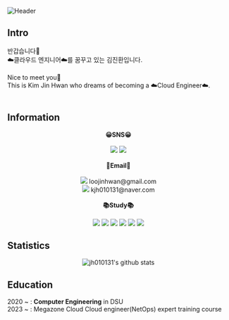 ![Header](https://capsule-render.vercel.app/api?type=Waving&color=gradient&fontColor=ffffff&text=Hin_Jwan's%20GitHub🐋%20&height=200&fontSize=50)
## Intro
반갑습니다🙌<br>
☁️클라우드 엔지니어☁️를 꿈꾸고 있는 김진환입니다.<br>
<br>
Nice to meet you🙌<br>
This is Kim Jin Hwan who dreams of becoming a ☁️Cloud Engineer☁️.<br>
<br>

## Information
<p align="center">
  <Strong>😀SNS😀</Strong><br><br>
    <a href="https://www.instagram.com/hin_jwan" target="_blank"><img src="https://img.shields.io/badge/hin_jwan-E4405F?style=flat-square&logo=Instagram&logoColor=white&link=https://www.instagram.com/hin_jwan"/></a>
    <a href="https://hits.seeyoufarm.com"><img src="https://hits.seeyoufarm.com/api/count/incr/badge.svg?url=https%3A%2F%2Fgithub.com%2Fjh010131&count_bg=%233D46C8&title_bg=%23131841&icon=github.svg&icon_color=%23FFFFFF&title=Hits&edge_flat=false"/></a>
    <br><br>
  <Strong>📧Email📧</Strong><br><br>
    <img src="https://img.shields.io/badge/Gmail-EA4335?style=flat-square&logo=gmail&logoColor=white"/>
    loojinhwan@gmail.com<br>
    <img src="https://img.shields.io/badge/Naver-03C75A?style=flat-square&logo=naver&logoColor=white"/>
    kjh010131@naver.com<br>
    <br>
  <Strong>📚Study📚</Strong><br><br>
    <img src="https://img.shields.io/badge/HTML-E34F26?style=flat-square&logo=HTML5&logoColor=white"/>
    <img src="https://img.shields.io/badge/Spring-6DB33F?style=flat-square&logo=spring&logoColor=white"/>
    <img src="https://img.shields.io/badge/Vagrant-1868F2?style=flat-square&logo=vagrant&logoColor=white"/>
    <img src="https://img.shields.io/badge/Linux-FCC624?style=flat-square&logo=linux&logoColor=white"/>
    <img src="https://img.shields.io/badge/Docker-2496ED?style=flat-square&logo=docker&logoColor=white"/>
    <img src="https://img.shields.io/badge/AWS-232F3E?style=flat-square&logo=amazonaws&logoColor=white"/>
</p>

## Statistics
<div align=center>
  
  ![jh010131's github stats](https://github-readme-stats.vercel.app/api?username=jh010131&show_icons=true)
  
</div>

## Education
2020 ~ : __Computer Engineering__ in DSU<br>
2023 ~ : Megazone Cloud Cloud engineer(NetOps) expert training course<br>

